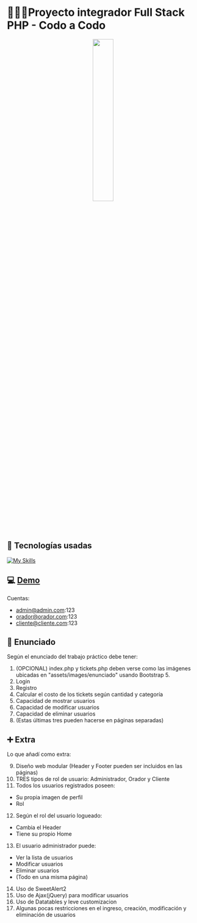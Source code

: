 # 👨🏻‍💻Proyecto integrador Full Stack PHP - Codo a Codo
<p align="center" width="100%">
    <img width="33%" src="/assets/images/readme/index.png">
</p>

## 🦾 Tecnologías usadas
[![My Skills](https://skills.thijs.gg/icons?i=html,css,js,bootstrap,mysql,php)](https://skills.thijs.gg)

## 💻 [Demo](https://projects.nicolascalcagno.dev/conferencia-buenos-aires/index.php)

Cuentas:
* admin@admin.com:123
* orador@orador.com:123
* cliente@cliente.com:123

## 📝 Enunciado
Según el enunciado del trabajo práctico debe tener:
1. (OPCIONAL) index.php y tickets.php deben verse como las imágenes ubicadas en "assets/images/enunciado" usando Bootstrap 5.
2. Login
3. Registro
4. Calcular el costo de los tickets según cantidad y categoría
5. Capacidad de mostrar usuarios
6. Capacidad de modificar usuarios
7. Capacidad de eliminar usuarios
8. (Estas últimas tres pueden hacerse en páginas separadas)

## ➕ Extra
Lo que añadí como extra:

9. Diseño web modular (Header y Footer pueden ser incluidos en las páginas)
10. TRES tipos de rol de usuario: Administrador, Orador y Cliente
11. Todos los usuarios registrados poseen:
+ Su propia imagen de perfil
+ Rol
12. Según el rol del usuario logueado:
+ Cambia el Header
+ Tiene su propio Home
13. El usuario administrador puede:
+ Ver la lista de usuarios
+ Modificar usuarios
+ Eliminar usuarios
+ (Todo en una misma página)
14. Uso de SweetAlert2
15. Uso de Ajax(jQuery) para modificar usuarios
16. Uso de Datatables y leve customizacion
17. Algunas pocas restricciones en el ingreso, creación, modificación y eliminación de usuarios
